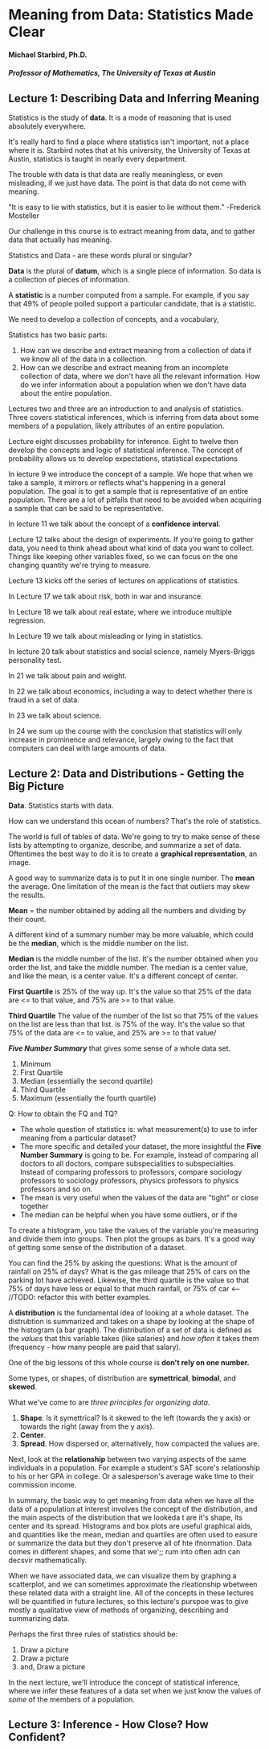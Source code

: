 # Meaning from Data: Statistics Made Clear

#### Michael Starbird, Ph.D. 
##### Professor of Mathematics, The University of Texas at Austin 

## Lecture 1: Describing Data and Inferring Meaning 


Statistics is the study of **data**. It is a mode of reasoning that is used absolutely everywhere. 

It's really hard to find a place where statistics isn't important, not a place where it is. Starbird notes that at his university, the University of Texas at Austin, statistics is taught in nearly every department. 

The trouble with data is that data are really meaningless, or even misleading, if we just have data. The point is that data do not come with meaning.

"It is easy to lie with statistics, but it is easier to lie without them."
-Frederick Mosteller 

Our challenge in this course is to extract meaning from data, and to gather data that actually has meaning.

Statistics and Data - are these words plural or singular?

**Data** is the plural of **datum**, which is a single piece of information. So data is a collection of pieces of information. 

A **statistic** is a number computed from a sample. For example, if you say that 49% of people polled support a particular candidate, that is a statistic. 

We need to develop a collection of concepts, and a vocabulary, 


Statistics has two basic parts: 

1. How can we describe and extract meaning from a collection of data if we know all of the data in a collection.
2. How can we describe and extract meaning from an incomplete collection of data, where we don't have all the relevant information. How do we infer information about a population when we don't have data about the entire population.


Lectures two and three are an introduction to and analysis of statistics. Three covers statistical inferences, which is inferring from data about some members of a population, likely attributes of an entire population. 

Lecture eight discusses probability for inference. Eight to twelve then develop the concepts and logic of statistical inference. The concept of probability allows us to develop expectations, statistical expectations 

In lecture 9 we introduce the concept of a sample. We hope that when we take a sample, it mirrors or reflects what's happening in a general population. The goal is to get a sample that is representative of an entire population. There are a lot of pitfalls that need to be avoided when acquiring a sample that can be said to be representative. 

In lecture 11 we talk about the concept of a **confidence interval**. 

Lecture 12 talks about the design of experiments. If you're going to gather data, you need to think ahead about what kind of data you want to collect. Things like keeping other variables fixed, so we can focus on the one changing quantity we're trying to measure.

Lecture 13 kicks off the series of lectures on applications of statistics. 

In Lecture 17 we talk about risk, both in war and insurance.

In Lecture 18 we talk about real estate, where we introduce multiple regression.

In Lecture 19 we talk about misleading or lying in statistics.

In lecture 20 talk about statistics and social science, namely Myers-Briggs personality test.

In 21 we talk about pain and weight.

In 22 we talk about economics, including a way to detect whether there is fraud in a set of data. 

In 23 we talk about science.

In 24 we sum up the course with the conclusion that statistics will only increase in prominence and relevance, largely owing to the fact that computers can deal with large amounts of data. 


## Lecture 2: Data and Distributions - Getting the Big Picture 

**Data**. Statistics starts with data. 

How can we understand this ocean of numbers? That's the role of statistics. 

The world is full of tables of data. We're going to try to make sense of these lists by attempting to organize, describe, and summarize a set of data. Oftentimes the best way to do it is to create a **graphical representation**, an image. 

A good way to summarize data is to put it in one single number. The **mean** the average. One limitation of the mean is the fact that outliers may skew the results. 

**Mean** = the number obtained by adding all the numbers and dividing by their count. 

A different kind of a summary number may be more valuable, which could be the **median**, which is the middle number on the list. 

**Median** is the middle number of the list. It's the number obtained when you order the list, and take the middle number. The median is a center value, and like the mean, is a center value. It's a different concept of center. 

**First Quartile** is 25% of the way up. It's the value so that 25% of the data are <= to that value, and 75% are >= to that value. 

**Third Quartile** The value of the number of the list so that 75% of the values on the list are less than that list. is 75% of the way. It's the value so that 75% of the data are <= to value, and 25% are >= to that value/ 

***Five Number Summary*** that gives some sense of a whole data set. 

1. Minimum 
2. First Quartile
3. Median (essentially the second quartile)
4. Third Quartile 
5. Maximum (essentially the fourth quartile)

Q: How to obtain the FQ and TQ? 

- The whole question of statistics is: what measurement(s) to use to infer meaning from a particular dataset?
- The more specific and detailed your dataset, the more insightful the **Five Number Summary** is going to be. For example, instead of comparing all doctors to all doctors, compare subspecialities to subspecialties. Instead of comparing professors to professors, compare sociology professors to sociology professors, physics professors to physics professors and so on. 
- The mean is very useful when the values of the data are "tight" or close together 
- The median can be helpful when you have some outliers, or if the 

To create a histogram, you take the values of the variable you're measuring and divide them into groups. Then plot the groups as bars. It's a good way of getting some sense of the distribution of a dataset. 

You can find the 25% by asking the questions: What is the amount of rainfall on 25% of days? What is the gas mileage that 25% of cars on the parking lot have achieved. Likewise, the third quartile is the value so that 75% of days have less or equal to that much rainfall, or 75% of car    <-- //TODO: refactor this with better examples. 

A **distribution** is the fundamental idea of looking at a whole dataset. The distrubtion is summarized and takes on a shape by looking at the shape of the histogram (a bar graph). The distribution of a set of data is defined as the *values* that this variable takes (like salaries) and *how often* it takes them (frequency - how many people are paid that salary).  

One of the big lessons of this whole course is **don't rely on one number.**

Some types, or shapes, of distribution are **symettrical**, **bimodal**, and **skewed**. 

What we've come to are *three principles for organizing data*. 

1. **Shape**. Is it symettrical? Is it skewed to the left (towards the y axis) or towards the right (away from the y axis).
2. **Center**. 
3. **Spread**. How dispersed or, alternatively, how compacted the values are. 

Next, look at the **relationship** between two varying aspects of the same individuals in a population. For example a student's SAT score's relationship to his or her GPA in college. Or a salesperson's average wake time to their commission income. 

In summary, the basic way to get meaning from data when we have all the data of a population at interest involves the concept of the distribution, and the main aspects of the distribution that we lookeda t are it's shape, its center and its spread. Histograms and box plots are useful graphical aids, and quantities like the mean, median and quartiles are often used to easure or summarize the data but they don't preserve all of hte ifnormation. Data comes in different shapes, and some that we';; rum into often adn can decsvir mathematically. 

When we have associated data, we can visualize them by graphing a scatterplot, and we can sometimes approximate the rleationship wbetween these related data with a straight line. All of the concepts in these lectures will be quantified in future lectures, so this lecture's purspoe was to give mostly a qualitative view of methods of organizing, describing and summarizing data.  

Perhaps the first three rules of statistics should be:
1. Draw a picture
2. Draw a picture
3. and, Draw a picture 

In the next lecture, we'll introduce the concept of statistical inference, where we infer these features of a data set when we just know the values of *some* of the members of a population.   
  
 
## Lecture 3:  Inference - How Close? How Confident? 







































